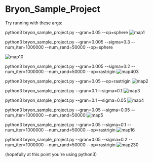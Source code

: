 # Bryon_Sample_Project


Try running with these args:

python3 bryon_sample_project.py --gran=0.05 --op=sphere
![map1](https://user-images.githubusercontent.com/44587911/171583847-0303aa3a-3e03-443a-a828-81eee180ad31.png)

python3 bryon_sample_project.py --gran=0.005 --sigma=0.3 --num_iter=1000000 --num_rand=50000 --op=sphere

![map10](https://user-images.githubusercontent.com/44587911/171586239-d755735e-b39b-4887-8ab3-5011440220e7.png)


python3 bryon_sample_project.py --gran=0.005 --sigma=0.2 --num_iter=1000000 --num_rand=50000 --op=rastrigin
![map403](https://user-images.githubusercontent.com/44587911/171585426-2a116f7c-d979-4fd5-bb3e-1b9600d6eaa9.png)


python3 bryon_sample_project.py --gran=0.05 --op=rastrigin
![map2](https://user-images.githubusercontent.com/44587911/171583872-4bf6049e-acf0-44ce-a8b5-014c3e751455.png)

python3 bryon_sample_project.py --gran=0.1 --sigma=0.1
![map3](https://user-images.githubusercontent.com/44587911/171583882-bf46af09-3c9d-4490-a5c0-1d7bb3d29876.png)

python3 bryon_sample_project.py --gran=0.1 --sigma=0.05
![map4](https://user-images.githubusercontent.com/44587911/171583891-56ea3041-3cf9-4586-8539-7c041552ab34.png)

python3 bryon_sample_project.py --gran=0.05 --sigma=0.05 --num_iter=1000000 --num_rand=50000
![map5](https://user-images.githubusercontent.com/44587911/171583913-06f9a750-c53c-4351-87b4-f8f71b148ee5.png)

python3 bryon_sample_project.py --gran=0.05 --sigma=0.1 --num_iter=1000000 --num_rand=50000 --op=rastrigin
![map16](https://user-images.githubusercontent.com/44587911/171585072-923ca449-34ee-4868-867e-b5cec425fbeb.png)

python3 bryon_sample_project.py --gran=0.05 --sigma=0.2 --num_iter=1000000 --num_rand=50000 --op=rastrigin
![map230](https://user-images.githubusercontent.com/44587911/171585110-80207e7c-7754-4569-9a74-7d84d32b2ed4.png)



(hopefully at this point you're using python3)
